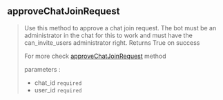 ## approveChatJoinRequest

> Use this method to approve a chat join request. The bot must be an administrator in the chat for this to work and must have the can_invite_users administrator right. Returns True on success
>
> For more check [approveChatJoinRequest](https://core.telegram.org/bots/api#approvechatjoinrequest) method
>
> parameters :
>
> - chat_id `required`
> - user_id `required`
